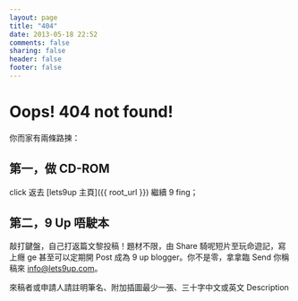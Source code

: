```yaml
---
layout: page
title: "404"
date: 2013-05-18 22:52
comments: false
sharing: false
header: false
footer: false
---
```

# Oops! 404 not found!

你而家有兩條路揀：
## 第一，做 CD-ROM
click 返去 [lets9up 主頁]({{ root_url }}) 繼續 9 fing；

## 第二，9 Up 唔駛本
敲打鍵盤，自己打返篇文黎投稿！題材不限，由 Share 騎呢短片至玩命遊記，寫上癮 ge 甚至可以定期開 Post 成為 9 up blogger。你不是零，拿拿臨 Send 你稱稿來 <info@lets9up.com>。


來稿者或申請人請註明筆名、附加插圖最少一張、三十字中文或英文 Description 